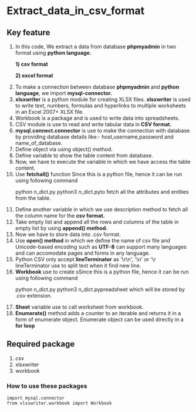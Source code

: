 # Extract_data_in_csv_format
## Key feature
<ol>
<li>In this code, We extract a data from database <strong>phpmyadmin</strong> in two format using <strong> python language.</strong> </li> 
  
   <strong>1) csv format</strong>   
   
   <strong>2) excel format</strong>    
  
    
<li> To make a connection between database <strong>phpmyadmin</strong> and <strong>python language</strong>, we import <strong> mysql-connector. </strong> </li>
<li><strong>xlsxwriter</strong> is a python module for creating XLSX files. <strong>xlsxwriter</strong> is used to write text, numbers, formulas and hyperlinks to multiple worksheets in an Excel 2007+ XLSX file. </li>
<li>Workbook is a package and is used to write data into spreadsheets.</li>
<li>CSV module is use to read and write tabular data in<strong> CSV format.</strong></li>
<li><strong>mysql.connect.connector</strong> is use to make the connection with database by providing database details like:- host,username,password and name_of_database.</li>
<li>Define object via using object() method.</li>
<li>Define variable to show the table content from database.</li>
<li>Now, we have to execute the variable in which we have access the table content.</ UTF-8li>
<li>Use <strong>fetchall()</strong> function Since this is a python file, hence it can be run using following command

python n_dict.py
python3 n_dict.pyto fetch all the attributes and entities from the table.</li>
<li>Define another variable in which we use description method to fetch all the column name for the <strong>csv format.</strong></li>
<li>Take empty list and append all the rows and columns of the table in empty list by using <strong>append() method.</strong></li>
<li>Now we have to store data into .csv format.</li>
<li>Use <strong>open() method</strong> in which we define the name of csv file and Unicode-based encoding such as <strong>UTF-8</strong> can support many languages and can accomodate pages and forms in any language. </li>
<li>Python CSV only accept <strong>lineTerminator</strong> as '\r\n', '\n' or '\r lineTerminator use to split text when it find new line.</li>
<li><strong>Workbook</strong> use to create sSince this is a python file, hence it can be run using following command

python n_dict.py
python3 n_dict.pypreadsheet which will be stored by .csv extension.</li>
<li><strong>Sheet</strong> variable use to call worksheet from workbook.</li>
<li><strong>Enumerate()</strong> method adds a counter to an iterable and returns it in a form of enumerate object. Enumerate object can be used directly in a <strong>for loop</strong> </li>
</ol>

## Required package
<ol>
<li>csv</li>
<li>xlsxwriter</li>
<li>workbook</li>
</ol>

### How to use these packages
~~~
import mysql.connector
from xlsxwriter.workbook import Workbook
~~~

